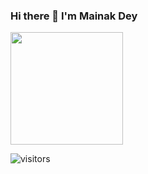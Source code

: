 ### Hi there 👋 I'm Mainak Dey 


<img height="180em" src="https://github-readme-stats.vercel.app/api?username=Mainakdey1&show_icons=true&hide_border=true&&count_private=true&include_all_commits=true" />

<!--START_SECTION:waka--> <!--END_SECTION:waka-->


![visitors](https://visitor-badge.glitch.me/badge?page_id=${Mainakdey1}.${Mainakdey1})
